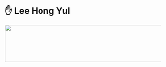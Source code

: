 # ✋ Lee Hong Yul 


<a href="https://github.com/devxb/gitanimals">
  <img
    src="https://render.gitanimals.org/lines/LeeHongYul"
    width="600"
    height="120"
  />
</a>
  
